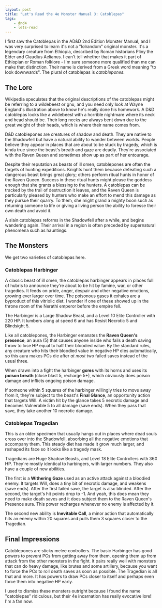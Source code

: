 ```yaml
---
layout: post
title: "Let's Read the 4e Monster Manual 3: Catoblepas"
tags:
    - dnd4
    - lets-read
---
```


I first saw the Catoblepas in the AD&D 2nd Edition Monster Manual, and I was
very surprised to learn it's not a "lolrandom" original monster. It's a
legendary creature from Ethiopia, described by Roman historians Pliny the Elder
and Claudius Aelianus. I can't tell whether that makes it part of Ethiopian or
Roman folklore - I'm sure someone more qualified than me can make that
distinction. Their name is derived from a Greek word meaning "to look
downwards". The plural of catoblepas is _catoblepones_.

## The Lore

Wikipedia speculates that the original descriptions of the catoblepas might be
referring to a wildebeest or gnu, and you need only look at Wayne England's
illustration above to know he's really done his homework. A D&D catoblepas looks
like a wildebeest with a horrible nightmare where its neck and head should
be. Their long necks are always bent down due to the great weight of their
heads, which is where their name comes from.

D&D catoblepones are creatures of shadow and death. They are native to the
Shadowfell but have a natural ability to wander between worlds. People believe
they appear in places that are about to be stuck by tragedy, which is kinda true
since the beast's breath and gaze are deadly. They're associated with the Raven
Queen and sometimes show up as part of her entourage.

Despite their reputation as beasts of ill omen, catoblepones are often the
targets of hunting expeditions. Knights hunt them because defeating such a
dangerous beast brings great glory; others perform ritual hunts in honor of the
Raven Queen. Success in these ritual hunts might please the goddess enough that
she grants a blessing to the hunters. A catoblepas can be tracked by the trail
of destruction it leaves, and the Raven Queen is particularly pleased by hunters
who make an effort to mend this damage as they pursue their quarry. To them, she
might grand a mighty boon such as returning someone to life or giving a living
person the ability to foresse their own death and avoid it.

A slain catoblepas reforms in the Shadowfell after a while, and begins wandering
again. Their arrival in a region is often preceded by supernatural phenomena
such as hauntings.

## The Monsters

We get two varieties of catoblepas here.

### Catoblepas Harbinger

A classic beast of ill omen, the catoblepas harbinger appears in places full of
hubris to announce they're about to be hit by famine, war, or other
tragedies. It feeds on pride, anger, despair and other negative emotions,
growing ever larger over time. The poisonous gases it exhales are a byproduct of
this vitriolic diet. I wonder if one of these showed up in the throne room of
the Nerathi emperor before the empire fell.

The Harbinger is a Large Shadow Beast, and a Level 10 Elite Controller with 220
HP. It lumbers along at speed 6 and has Resist Necrotic 5 and Blindsight 5.

Like all catoblepones, the Harbinger emanates the **Raven Queen's presence**, an
aura (5) that causes anyone inside who fails a death saving throw to lose HP
equal to half their bloodied value. By the standard rules, any creature who hits
their bloodied value in negative HP dies automatically, so this aura makes PCs
die after _at most_ two failed saves instead of the usual three.

When drawn into a fight the harbinger **gores** with its horns and uses its
**poison breath** (close blast 5, recharge 5+), which obviously does poison
damage and inflicts ongoing poison damage.

If someone within 5 squares of the harbinger willingly tries to move away from
it, they're subject to the beast's **Final Glance**, an opportunity action that
targets Will. A victim hit by the glance takes 5 necrotic damage and becomes
Vulnerable 5 to all damage (save ends). When they pass that save, they take
another 10 necrotic damage.

### Catoblepas Tragedian

This is an older specimen that usually hangs out in places where dead souls
cross over into the Shadowfell, absorbing all the negative emotions that
accompany them. This steady diet has made it grow much larger, and reshaped its
face so it looks like a tragedy mask.

Tragedians are Huge Shadow Beasts, and Level 18 Elite Controllers with 360
HP. They're mostly identical to harbingers, with larger numbers. They also have
a couple of new abilities.

The first is a **Withering Gaze** used as an active attack against a bloodied
enemy. It targets Will, does a tiny bit of necrotic damage, and weakens (save
ends). After the first failed save, the target is also blinded. After the
second, the target's hit points drop to -1. And yeah, this does mean they need
to make death saves and it does subject them to the Raven Queen's Presence
aura. This power recharges whenever no enemy is affected by it.

The second new ability is **Inevitable Call**, a minor action that automatically
hits an enemy within 20 squares and pulls them 3 squares closer to the
Tragedian.

## Final Impressions

Catoblepones are sticky melee controllers. The basic Harbinger has good powers
to prevent PCs from getting away from them, opening them up from attack from the
other monsters in the fight. It pairs really well with monsters that can do
heavy damage, like brutes and some artillery, because you want to force the PCs
to roll death saves as soon as possible. The Tragedian is all that and more. It
has powers to draw PCs closer to itself and perhaps even force them into
negative HP early.

I used to dismiss these monsters outright because I found the name "catoblepas"
ridiculous, but their 4e incarnation has really evocative lore! I'm a fan now.
